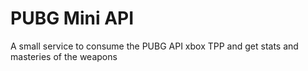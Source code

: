 # PUBG Mini API
A small service to consume the PUBG API xbox TPP and get stats and masteries of the weapons 
